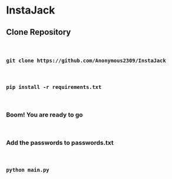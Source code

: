 # InstaJack
<h2>Clone Repository</h2><br>
<h3><code>git clone https://github.com/Anonymous2309/InstaJack</code></h3><br>
<h3><code>pip install -r requirements.txt</code></h3><br>
<h3>Boom! You are ready to go</h3><br>
<h3>Add the passwords to passwords.txt</h3><br>
<h3><code>python main.py</code></h3>
